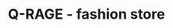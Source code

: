 ---
title: "Q-RAGE - fashion store"
url: /bad-marienberg-westerwald/q-rage-fashion-store/
shop: Kleidung
---